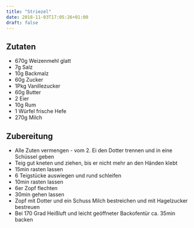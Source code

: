 ```yaml
---
title: "Striezel"
date: 2018-11-03T17:05:26+01:00
draft: false
---
```

## Zutaten
- 670g Weizenmehl glatt
- 7g Salz
- 10g Backmalz
- 60g Zucker
- 1Pkg Vanillezucker
- 60g Butter
- 2 Eier
- 10g Rum
- 1 Würfel frische Hefe
- 270g Milch

## Zubereitung
- Alle Zuten vermengen - vom 2. Ei den Dotter trennen und in eine Schüssel geben
- Teig gut kneten und ziehen, bis er nicht mehr an den Händen klebt
- 15min rasten lassen
- 6 Teigstücke auswiegen und rund schleifen
- 10min rasten lassen
- 6er Zopf flechten
- 30min gehen lassen
- Zopf mit Dotter und ein Schuss Milch bestreichen und mit Hagelzucker bestreuen
- Bei 170 Grad Heißluft und leicht geöffneter Backofentür ca. 35min backen
